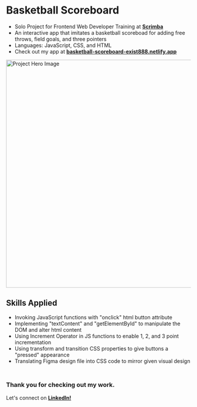 # __Basketball Scoreboard__
- Solo Project for Frontend Web Developer Training at <a href="https://v2.scrimba.com">__Scrimba__</a><br/>
- An interactive app that imitates a basketball scoreboad for adding free throws, field goals, and three pointers
- Languages: JavaScript, CSS, and HTML
- Check out my app at <a href="https://basketball-scoreboard-exist888.netlify.app/">__basketball-scoreboard-exist888.netlify.app__</a>

<img src="https://github.com/user-attachments/assets/776c0f6e-6d61-47ca-8881-395a3691e09c" alt="Project Hero Image" width="620">
<br/>

## __Skills Applied__
- Invoking JavaScript functions with "onclick" html button attribute
- Implementing "textContent" and "getElementById" to manipulate the DOM and alter html content 
- Using Increment Operator in JS functions to enable 1, 2, and 3 point incrementation
- Using transform and transition CSS properties to give buttons a "pressed" appearance
- Translating Figma design file into CSS code to mirror given visual design
<br/> <br/>

##
### __Thank you for checking out my work.__
Let's connect on <a href="https://www.linkedin.com/in/filip-herbst/">__LinkedIn!__</a>
